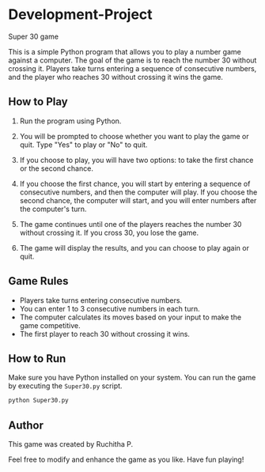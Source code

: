 # Development-Project
Super 30 game

This is a simple Python program that allows you to play a number game against a computer. The goal of the game is to reach the number 30 without crossing it. Players take turns entering a sequence of consecutive numbers, and the player who reaches 30 without crossing it wins the game.

## How to Play

1. Run the program using Python.

2. You will be prompted to choose whether you want to play the game or quit. Type "Yes" to play or "No" to quit.

3. If you choose to play, you will have two options: to take the first chance or the second chance.

4. If you choose the first chance, you will start by entering a sequence of consecutive numbers, and then the computer will play. If you choose the second chance, the computer will start, and you will enter numbers after the computer's turn.

5. The game continues until one of the players reaches the number 30 without crossing it. If you cross 30, you lose the game.

6. The game will display the results, and you can choose to play again or quit.

## Game Rules

- Players take turns entering consecutive numbers.
- You can enter 1 to 3 consecutive numbers in each turn.
- The computer calculates its moves based on your input to make the game competitive.
- The first player to reach 30 without crossing it wins.

## How to Run

Make sure you have Python installed on your system. You can run the game by executing the `Super30.py` script.

```bash
python Super30.py
```

## Author

This game was created by Ruchitha P.

Feel free to modify and enhance the game as you like. Have fun playing!
